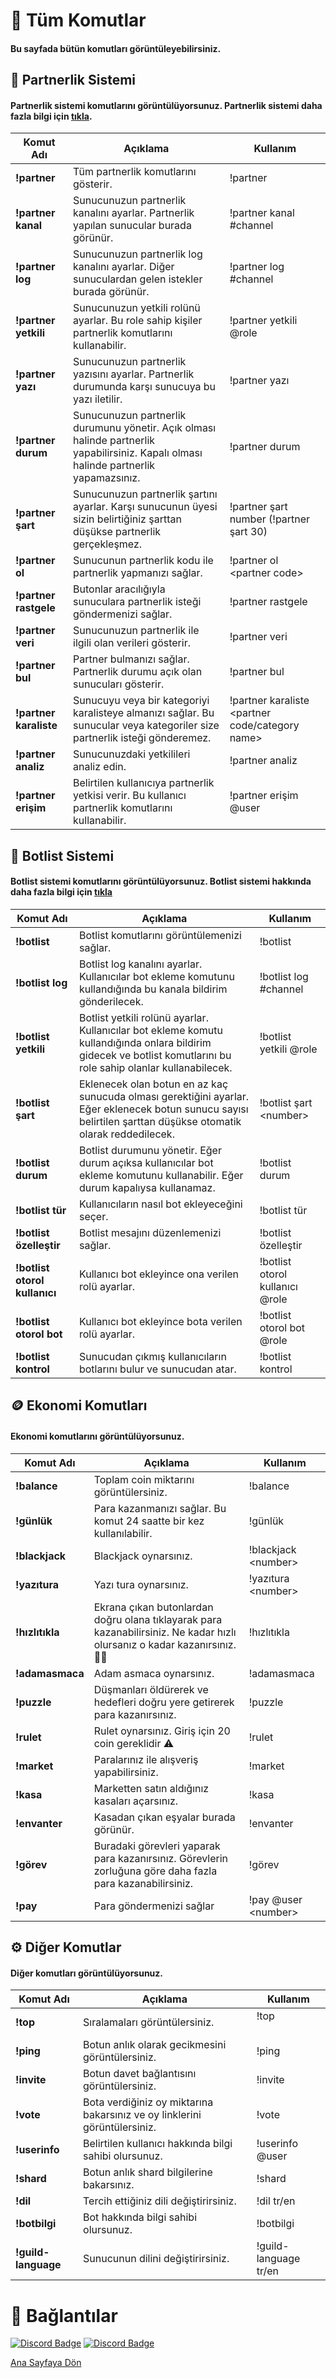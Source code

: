 # 🤖 Tüm Komutlar
#### Bu sayfada bütün komutları görüntüleyebilirsiniz.

## 📅 Partnerlik Sistemi

#### Partnerlik sistemi komutlarını görüntülüyorsunuz. Partnerlik sistemi daha fazla bilgi için [tıkla](PartnerlikSistemi/baslarken.md).

| Komut Adı | Açıklama | Kullanım |
| --------- | -------- | -------- |
| **!partner**  | Tüm partnerlik komutlarını gösterir. | !partner |
| **!partner kanal** | Sunucunuzun partnerlik kanalını ayarlar. Partnerlik yapılan sunucular burada görünür. | !partner kanal #channel |
| **!partner log** | Sunucunuzun partnerlik log kanalını ayarlar. Diğer sunuculardan gelen istekler burada görünür. | !partner log #channel |
| **!partner yetkili** | Sunucunuzun yetkili rolünü ayarlar. Bu role sahip kişiler partnerlik komutlarını kullanabilir. | !partner yetkili @role |
| **!partner yazı** | Sunucunuzun partnerlik yazısını ayarlar. Partnerlik durumunda karşı sunucuya bu yazı iletilir. | !partner yazı |
| **!partner durum** | Sunucunuzun partnerlik durumunu yönetir. Açık olması halinde partnerlik yapabilirsiniz. Kapalı olması halinde partnerlik yapamazsınız. | !partner durum
| **!partner şart** | Sunucunuzun partnerlik şartını ayarlar. Karşı sunucunun üyesi sizin belirtiğiniz şarttan düşükse partnerlik gerçekleşmez. | !partner şart number (!partner şart 30)
| **!partner ol** | Sunucunun partnerlik kodu ile partnerlik yapmanızı sağlar. | !partner ol \<partner code> |
| **!partner rastgele** | Butonlar aracılığıyla sunuculara partnerlik isteği göndermenizi sağlar. | !partner rastgele |
| **!partner veri** | Sunucunuzun partnerlik ile ilgili olan verileri gösterir. | !partner veri |
| **!partner bul** | Partner bulmanızı sağlar. Partnerlik durumu açık olan sunucuları gösterir. | !partner bul |
| **!partner karaliste** | Sunucuyu veya bir kategoriyi karalisteye almanızı sağlar. Bu sunucular veya kategoriler size partnerlik isteği gönderemez. | !partner karaliste \<partner code/category name>
| **!partner analiz** | Sunucunuzdaki yetkilileri analiz edin. | !partner analiz
| **!partner erişim** | Belirtilen kullanıcıya partnerlik yetkisi verir. Bu kullanıcı partnerlik komutlarını kullanabilir. | !partner erişim @user |


## 🤖 Botlist Sistemi
#### Botlist sistemi komutlarını görüntülüyorsunuz. Botlist sistemi hakkında daha fazla bilgi için [tıkla](BotlistSistemi/baslarken.md)

| Komut Adı | Açıklama | Kullanım |
| --------- | -------- | -------- |
| **!botlist** | Botlist komutlarını görüntülemenizi sağlar. | !botlist
| **!botlist log** | Botlist log kanalını ayarlar. Kullanıcılar bot ekleme komutunu kullandığında bu kanala bildirim gönderilecek. | !botlist log #channel |
| **!botlist yetkili** | Botlist yetkili rolünü ayarlar. Kullanıcılar bot ekleme komutu kullandığında onlara bildirim gidecek ve botlist komutlarını bu role sahip olanlar kullanabilecek. | !botlist yetkili @role |
| **!botlist şart** | Eklenecek olan botun en az kaç sunucuda olması gerektiğini ayarlar. Eğer eklenecek botun sunucu sayısı belirtilen şarttan düşükse otomatik olarak reddedilecek. | !botlist şart \<number>
| **!botlist durum** | Botlist durumunu yönetir. Eğer durum açıksa kullanıcılar bot ekleme komutunu kullanabilir. Eğer durum kapalıysa kullanamaz. | !botlist durum |
| **!botlist tür** | Kullanıcıların nasıl bot ekleyeceğini seçer. | !botlist tür |
| **!botlist özelleştir** | Botlist mesajını düzenlemenizi sağlar. | !botlist özelleştir |
| **!botlist otorol kullanıcı** | Kullanıcı bot ekleyince ona verilen rolü ayarlar. | !botlist otorol kullanıcı @role |
| **!botlist otorol bot** | Kullanıcı bot ekleyince bota verilen rolü ayarlar. | !botlist otorol bot @role |
| **!botlist kontrol** | Sunucudan çıkmış kullanıcıların botlarını bulur ve sunucudan atar. | !botlist kontrol |

## 🪙 Ekonomi Komutları
#### Ekonomi komutlarını görüntülüyorsunuz.

| Komut Adı | Açıklama | Kullanım |
| --------- | -------- | -------- |
| **!balance** | Toplam coin miktarını görüntülersiniz. | !balance | 
| **!günlük** | Para kazanmanızı sağlar. Bu komut 24 saatte bir kez kullanılabilir. | !günlük |
| **!blackjack** | Blackjack oynarsınız. | !blackjack \<number> |
| **!yazıtura** | Yazı tura oynarsınız. | !yazıtura \<number> |
| **!hızlıtıkla** | Ekrana çıkan butonlardan doğru olana tıklayarak para kazanabilirsiniz. Ne kadar hızlı olursanız o kadar kazanırsınız. 💪🏻 | !hızlıtıkla |
| **!adamasmaca** | Adam asmaca oynarsınız. | !adamasmaca |
| **!puzzle** | Düşmanları öldürerek ve hedefleri doğru yere getirerek para kazanırsınız. | !puzzle |
| **!rulet** | Rulet oynarsınız. Giriş için 20 coin gereklidir ⚠️ | !rulet |
| **!market** | Paralarınız ile alışveriş yapabilirsiniz. | !market |
| **!kasa** | Marketten satın aldığınız kasaları açarsınız. | !kasa |
| **!envanter** | Kasadan çıkan eşyalar burada görünür. | !envanter |
| **!görev** | Buradaki görevleri yaparak para kazanırsınız. Görevlerin zorluğuna göre daha fazla para kazanabilirsiniz. | !görev |
| **!pay** | Para göndermenizi sağlar | !pay @user \<number> |

## ⚙️ Diğer Komutlar
#### Diğer komutları görüntülüyorsunuz.

| Komut Adı | Açıklama | Kullanım |
| --------- | -------- | -------- |
| **!top** | Sıralamaları görüntülersiniz. | !top <option> |
| **!ping** | Botun anlık olarak gecikmesini görüntülersiniz. | !ping |
| **!invite** | Botun davet bağlantısını görüntülersiniz. | !invite |
| **!vote** | Bota verdiğiniz oy miktarına bakarsınız ve oy linklerini görüntülersiniz. | !vote |
| **!userinfo** | Belirtilen kullanıcı hakkında bilgi sahibi olursunuz. | !userinfo @user |
| **!shard** | Botun anlık shard bilgilerine bakarsınız. | !shard |
| **!dil** | Tercih ettiğiniz dili değiştirirsiniz. | !dil tr/en |
| **!botbilgi** | Bot hakkında bilgi sahibi olursunuz. | !botbilgi |
| **!guild-language** | Sunucunun dilini değiştirirsiniz. | !guild-language tr/en |


# 🔗 Bağlantılar

[![Discord Badge](https://img.shields.io/badge/Join-Discord-5865F2?logo=discord&logoColor=fff&style=for-the-badge)](https://discord.gg/partnerbot) [![Discord Badge](https://img.shields.io/badge/Invite-Dark-5865F2?logo=discord&logoColor=fff&style=for-the-badge)](https://discord.com/oauth2/authorize?client_id=1157779657467379823&permissions=8&scope=applications.commands%20bot)

[Ana Sayfaya Dön](https://github.com/HamsterMert/dark-rehber/blob/main/GETSTARTED.md)